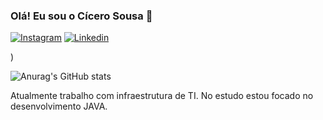 
### Olá! Eu sou o Cícero Sousa 👋

[![Instagram](https://img.shields.io/badge/Instagram-E4405F?style=for-the-badge&logo=instagram&logoColor=white)](https://www.instagram.com/leandrosousa112/)
[![Linkedin](https://img.shields.io/badge/LinkedIn-0077B5?style=for-the-badge&logo=linkedin&logoColor=white)](https://www.linkedin.com/in/c%C3%ADcero-jorge-b61171245/)

)

![Anurag's GitHub stats](https://github-readme-stats.vercel.app/api?username=cicerosousaleandro&show_icons=true&theme=radical)

Atualmente trabalho com infraestrutura de TI. No estudo estou focado no desenvolvimento JAVA.
